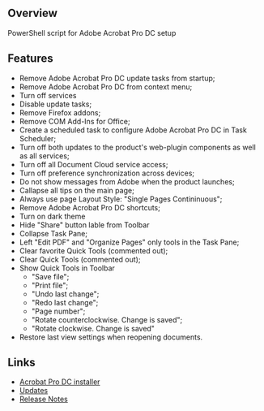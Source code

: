 ## Overview
PowerShell script for Adobe Acrobat Pro DC setup

## Features
- Remove Adobe Acrobat Pro DC update tasks from startup;
- Remove Adobe Acrobat Pro DC from context menu;
- Turn off services
- Disable update tasks;
- Remove Firefox addons;
- Remove COM Add-Ins for Office;
- Create a scheduled task to configure Adobe Acrobat Pro DC in Task Scheduler;
- Turn off both updates to the product's web-plugin components as well as all services;
- Turn off all Document Cloud service access;
- Turn off preference synchronization across devices;
- Do not show messages from Adobe when the product launches;
- Callapse all tips on the main page;
- Always use page Layout Style: "Single Pages Contininuous";
- Remove Adobe Acrobat Pro DC shortcuts;
- Turn on dark theme
- Hide "Share" button lable from Toolbar
- Collapse Task Pane;
- Left "Edit PDF" and "Organize Pages" only tools in the Task Pane;
- Clear favorite Quick Tools (сommented out);
- Clear Quick Tools (сommented out);
- Show Quick Tools in Toolbar
  - "Save file";
  - "Print file";
  - "Undo last change";
  - "Redo last change";
  - "Page number";
  - "Rotate counterclockwise. Change is saved";
  - "Rotate clockwise. Change is saved"
 - Restore last view settings when reopening documents.

## Links
- [Acrobat Pro DC installer](https://helpx.adobe.com/acrobat/kb/acrobat-dc-downloads.html)
- [Updates](https://supportdownloads.adobe.com/product.jsp?product=1&platform=Windows)
- [Release Notes](https://www.adobe.com/devnet-docs/acrobatetk/tools/ReleaseNotesDC/index.html)
